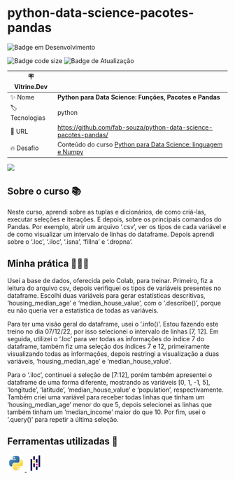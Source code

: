# python-data-science-pacotes-pandas

![Badge em Desenvolvimento](http://img.shields.io/static/v1?label=STATUS&message=Finalizado&color=GREEN&style=for-the-badge)

![Badge code size](https://img.shields.io/github/languages/code-size/fab-souza/python-data-science-pacotes-pandas)
![Badge de Atualização](https://img.shields.io/github/last-commit/fab-souza/python-data-science-pacotes-pandas)

| :placard: Vitrine.Dev |    |
| -------------  | --- |
| :sparkles: Nome        | **Python para Data Science: Funções, Pacotes e Pandas**
| :label: Tecnologias | python
| :rocket: URL         | https://github.com/fab-souza/python-data-science-pacotes-pandas/
| :fire: Desafio     | Conteúdo do curso [Python para Data Science: linguagem e Numpy](https://www.alura.com.br/curso-online-python-funcoes-pacotes-pandas)

![](https://user-images.githubusercontent.com/67301805/205658883-f1b3309f-43b7-46bd-841d-b02673002503.jpg#vitrinedev)

## Sobre o curso 📚

Neste curso, aprendi sobre as tuplas e dicionários, de como criá-las, executar seleções e iterações. E depois, sobre os principais comandos do Pandas. Por exemplo, abrir um arquivo ‘.csv’, ver os tipos de cada variável e de como visualizar um intervalo de linhas do dataframe. Depois aprendi sobre o ‘.loc’, ‘.iloc’, ‘.isna’, ‘fillna’ e ‘.dropna’.

## Minha prática 👩🏻‍💻

Usei a base de dados, oferecida pelo Colab, para treinar. Primeiro, fiz a leitura do arquivo csv, depois verifiquei os tipos de variáveis presentes no dataframe. Escolhi duas variáveis para gerar estatísticas descritivas, ‘housing_median_age’ e ‘median_house_value’, com o ‘.describe()’, porque eu não queria ver a estatística de todas as variáveis. 

Para ter uma visão geral do dataframe, usei o ‘.info()’. Estou fazendo este treino no dia 07/12/22, por isso selecionei o intervalo de linhas [7, 12]. Em seguida, utilizei o ‘.loc’ para ver todas as informações do índice 7 do dataframe, também fiz uma seleção dos índices 7 e 12, primeiramente visualizando todas as informações, depois restringi a visualização a duas variáveis, ‘housing_median_age’ e ‘median_house_value’. 

Para o ‘.iloc’, continuei a seleção de [7:12], porém também apresentei o dataframe de uma forma diferente, mostrando as variáveis [0, 1, -1, 5], ‘longitude’, ‘latitude’, ‘median_house_value’ e ‘population’, respectivamente. Também criei uma variável para receber todas linhas que tinham um ‘housing_median_age’ menor do que 5, depois selecionei as linhas que também tinham um ‘median_income’ maior do que 10. Por fim, usei o ‘.query()’ para repetir a última seleção.

## Ferramentas utilizadas 🧰
<p> <a href="https://www.python.org" target="_blank" rel="noreferrer"> <img src="https://raw.githubusercontent.com/devicons/devicon/master/icons/python/python-original.svg" alt="python" width="40" height="40"/> </a>
        <a href="https://pandas.pydata.org/" target="_blank" rel="noreferrer"> <img src="https://raw.githubusercontent.com/devicons/devicon/2ae2a900d2f041da66e950e4d48052658d850630/icons/pandas/pandas-original.svg" alt="pandas" width="40" height="40"/> 
          </p>
